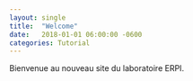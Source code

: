 ```yaml
---
layout: single
title:  "Welcome"
date:   2018-01-01 06:00:00 -0600
categories: Tutorial
---
```


Bienvenue au nouveau site du laboratoire ERPI.
